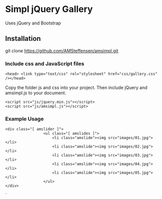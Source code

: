 
# Simpl jQuery Gallery
Uses jQuery and Bootstrap

## Installation
git clone https://github.com/AMSteffensen/amsimpl.git

### Include css and JavaScript files

 `<head>
    <link type="text/css" rel="stylesheet" href="css/gallery.css" /></head>`

Copy the folder js and css into your project.
Then include jQuery and amsimpl.js to your document.

    <script src="js/jquery.min.js"></script> 
    <script src="js/amsimpl.js"></script>

 

### Example Usage

    <div class="[ amslider ]">
                     <ul class="[ amslides ]">
                         <li class="amslide"><img src="images/01.jpg"></li>
                         <li class="amslide"><img src="images/02.jpg"></li>
                         <li class="amslide"><img src="images/03.jpg"></li>
                         <li class="amslide"><img src="images/04.jpg"></li>
                         <li class="amslide"><img src="images/05.jpg"></li>
                     </ul>
    </div>
`
